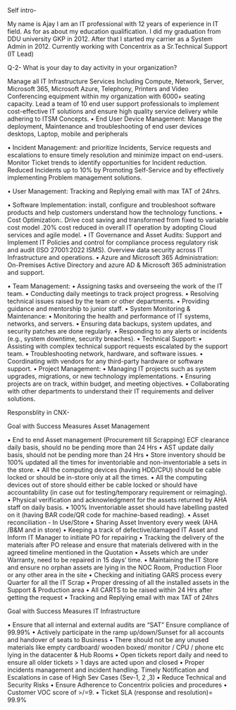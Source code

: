 Self intro-

My name is Ajay I am an IT professional with 12 years of experience in IT field.
As for as about my education qualification. I did my graduation from DDU university GKP in 2012. After that I started my carrier as a System Admin in 2012. Currently working with Concentrix as a Sr.Technical Support (IT Lead)

Q-2- What is your day to day activity in your organization?

Manage all IT Infrastructure Services Including Compute, Network, Server, Microsoft 365, Microsoft Azure, Telephony, Printers and Video Conferencing equipment within my organization with 6000+ seating capacity. Lead a team of 10 end user support professionals to implement cost-effective IT solutions and ensure high quality service delivery while adhering to ITSM Concepts.
•	End User Device Management:  Manage the deployment, Maintenance and troubleshooting of end user devices desktops, Laptop, mobile and peripherals 

•	Incident Management: and prioritize Incidents, Service requests and escalations to ensure timely resolution and minimize impact on end-users. Monitor Ticket trends to identify opportunities for Incident reduction. Reduced Incidents up to 10% by Promoting Self-Service and by effectively implementing Problem management solutions.

•	User Management: Tracking and Replying email with max TAT of 24hrs.

•	Software Implementation: install, configure and troubleshoot software products and help customers understand how the technology functions.
•	Cost Optimization:. Drive cost saving and transformed from fixed to variable cost model .20% cost reduced in overall IT operation by adopting Cloud services and agile model.
•	IT Governance and Asset Audits: Support and Implement IT Policies and control for compliance process regulatory risk and audit (ISO 27001:2022 ISMS). Overview data security across IT Infrastructure and operations.
•	Azure and Microsoft 365 Administration: On-Premises Active Directory and azure AD & Microsoft 365 administration and support. 

•  Team Management:
•	Assigning tasks and overseeing the work of the IT team.
•	Conducting daily  meetings to track project progress.
•	Resolving technical issues raised by the team or other departments.
•	Providing guidance and mentorship to junior staff.
•  System Monitoring & Maintenance:
•	Monitoring the health and performance of IT systems, networks, and servers.
•	Ensuring data backups, system updates, and security patches are done regularly.
•	Responding to any alerts or incidents (e.g., system downtime, security breaches).
•  Technical Support:
•	Assisting with complex technical support requests escalated by the support team.
•	Troubleshooting network, hardware, and software issues.
•	Coordinating with vendors for any third-party hardware or software support.
•  Project Management:
•	Managing IT projects such as system upgrades, migrations, or new technology implementations.
•	Ensuring projects are on track, within budget, and meeting objectives.
•	Collaborating with other departments to understand their IT requirements and deliver solutions.


Responsblity in CNX-

Goal with Success Measures
Asset Management
 
•	End to end Asset management (Procurement till Scrapping) ECF clearance daily basis, should no be pending more than 24 Hrs
•	AST update daily basis, should not be pending more than 24 Hrs
•	Store inventory should be 100% updated all the times for inventoriable and non-inventoriable a sets in the store.
•	All the computing devices (having HDD/CPU) should be cable locked or should be in-store only at all the times.
•	All the computing devices out of store should either be cable locked or should have accountability (in case out for testing/temporary requirement or reimaging).
•	Physical verification and acknowledgment for the assets returned by AHA staff on daily basis.
•	100% Inventoriable asset should have labelling pasted on it (having BAR code/QR code for machine-based reading).
•	Asset reconciliation - In Use/Store
•	Sharing Asset Inventory every week (AHA /B&M and in store)
•	Keeping a track of defective/damaged IT Asset and Inform IT Manager to initiate PO for repairing
•	Tracking the delivery of the materials after PO release and ensure that materials delivered with in the agreed timeline mentioned in the Quotation
•	Assets which are under Warranty, need to be repaired in 15 days’ time.
•	Maintaining the IT Store and ensure no orphan assets are lying in the NOC Room, Production Floor or any other area in the site
•	Checking and initiating GARS process every Quarter for all the IT Scrap
•	Proper dressing of all the installed assets in the Support & Production area
•	All CARTS to be raised within 24 Hrs after getting the request
•	Tracking and Replying email with max TAT of 24hrs  
 

Goal with Success Measures
IT Infrastructure
 
 
•	Ensure that all internal and external audits are “SAT” Ensure compliance of 99.99%
•	Actively participate in the ramp up/down/Sunset for all accounts and handover of seats to Business
•	There should not be any unused materials like empty cardboard/ wooden boxed/ monitor / CPU / phone etc lying in the datacenter & Hub Rooms
•	Open tickets report daily and need to ensure all older tickets > 1 days are acted upon and closed
•	Proper incidents management and incident handling. Timely Notification and Escalations in case of High Sev Cases (Sev-1, 2 ,3)
•	Reduce Technical and Security Risks
•	Ensure Adherence to Concentrix policies and procedures
•	Customer VOC score of >/=9.
•	Ticket SLA (response and resolution)= 99.9%

